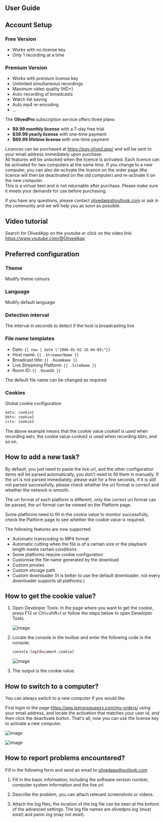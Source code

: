 ## User Guide

## Account Setup

### Free Version

- Works with no license key
- Only 1 recording at a time

### Premium Version

- Works with premium license key
- Unlimited simultaneous recordings
- Maximum video quality (HD+)
- Auto-recording of broadcasts
- Watch list saving
- Auto mp4 re-encoding
- ...

The **OlivedPro** subscription service offers three plans:

- **$9.99 monthly license** with a 7-day free trial
- **$39.99 yearly license** with one-time payment
- **$69.99 lifetime license** with one-time payment

Licences can be purchased at https://pay.olived.app/ and will be sent to your email address immediately upon purchase.  
All features will be unlocked when the licence is activated. Each licence can be activated for two computers at the same time. If you change to a new computer, you can also de-activate the licence on the order page (the licence will then be deactivated on the old computer) and re-activate it on the new computer.  
This is a virtual item and is not returnable after purchase. Please make sure it meets your demands for use before purchasing.

If you have any questions, please contact olivedapp@outlook.com or ask in the community and we will help you as soon as possible.

## Video tutorial

Search for OlivedApp on the youtube or click on the video link: https://www.youtube.com/@OlivedApp

## Preferred configuration

### Theme

Modify theme colours

### Language

Modify default language

### Detection interval

The interval in seconds to detect if the host is broadcasting live

### File name templates

- Date: `{{ now | date \"2006-01-02 15-04-05\"}}`
- Host name: `{{ .StreamerName }}`
- Broadcast title: `{{ .RoomName }}`
- Live Streaming Platform: `{{ .SiteName }}`
- Room ID: `{{ .RoomID }}`

The default file name can be changed as required

### Cookies

Global cookie configuration

```sh
aatv: cookie1
bbtv: cookie2
cctv: cookie3
```

The above example means that the cookie value cookie1 is used when recording aatv, the cookie value cookie2 is used when recording bbtv, and so on.

## How to add a new task?

By default, you just need to paste the live url, and the other configuration items will be parsed automatically, you don't need to fill them in manually. If the url is not parsed immediately, please wait for a few seconds, if it is still not parsed successfully, please check whether the url format is correct and whether the network is smooth.

The url format of each platform is different, only the correct url format can be parsed, the url format can be viewed on the Platform page.

Some platforms need to fill in the cookie value to monitor successfully, check the Platform page to see whether the cookie value is required.

The following features are now supported:

- Automatic transcoding to MP4 format
- Automatic cutting when the file is of a certain size or the playback length meets certain conditions
- Some platforms require cookie configuration
- Customise the file name generated by the download
- Custom proxies
- Custom storage path
- Custom downloader (It is better to use the default downloader, not every downloader supports all platforms.)

## How to get the cookie value?

1. Open Developer Tools: In the page where you want to get the cookie, press F12 or Ctrl+shift+I or follow the steps below to open Developer Tools.

   ![image](/img/guide/en/1.png)

2. Locate the console in the toolbar and enter the following code in the console:

   ```sh
   console.log(document.cookie)
   ```

   ![image](/img/guide/en/2.png)

3. The output is the cookie value.

## How to switch to a computer?

You can always switch to a new computer if you would like.

First login to the page https://app.lemonsqueezy.com/my-orders/ using your email address, and locate the activation that matches your user id, and then click the deactivate button. That's all, now you can use the license key to activate a new computer.

![image](/img/guide/en/3.png)

![image](/img/guide/en/4.png)

## How to report problems encountered?

Fill in the following form and send an email to olivedapp@outlook.com

1. Fill in the basic information, including the software version number, computer system information and the live url.

2. Describe the problem, you can attach relevant screenshots or videos.

3. Attach the log files, the location of the log file can be seen at the bottom of the advanced settings. The log file names are olivedpro.log (must exist) and panic.log (may not exist).
